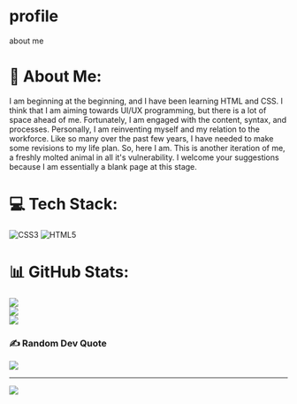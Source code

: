 # profile
 about me
 # 💫 About Me:
 I am beginning at the beginning, and I have been learning HTML and CSS. I think that I am aiming towards UI/UX programming, but there is a lot of space ahead of me. Fortunately, I am engaged with the content, syntax, and processes. Personally, I am reinventing myself and my relation to the workforce. Like so many over the past few years, I have needed to make some revisions to my life plan. So, here I am. This is another iteration of me, a freshly molted animal in all it's vulnerability. I welcome your suggestions because I am essentially a blank page at this stage.


 # 💻 Tech Stack:
 ![CSS3](https://img.shields.io/badge/css3-%231572B6.svg?style=for-the-badge&logo=css3&logoColor=white) ![HTML5](https://img.shields.io/badge/html5-%23E34F26.svg?style=for-the-badge&logo=html5&logoColor=white)
 # 📊 GitHub Stats:
 ![](https://github-readme-stats.vercel.app/api?username=el-scott-savage&theme=solarized-light&hide_border=true&include_all_commits=false&count_private=false)<br/>
 ![](https://github-readme-streak-stats.herokuapp.com/?user=el-scott-savage&theme=solarized-light&hide_border=true)<br/>
 ![](https://github-readme-stats.vercel.app/api/top-langs/?username=el-scott-savage&theme=solarized-light&hide_border=true&include_all_commits=false&count_private=false&layout=compact)

 ### ✍️ Random Dev Quote
 ![](https://quotes-github-readme.vercel.app/api?type=horizontal&theme=light)

 ---
 [![](https://visitcount.itsvg.in/api?id=el-scott-savage&icon=7&color=6)](https://visitcount.itsvg.in)

 <!-- Proudly created with GPRM ( https://gprm.itsvg.in ) -->
<!-- LS- found the above and used as a starting sample. -->
